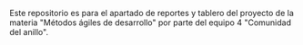 Este repositorio es para el apartado de reportes y tablero del proyecto de la materia
"Métodos ágiles de desarrollo" por parte del equipo 4 "Comunidad del anillo".
